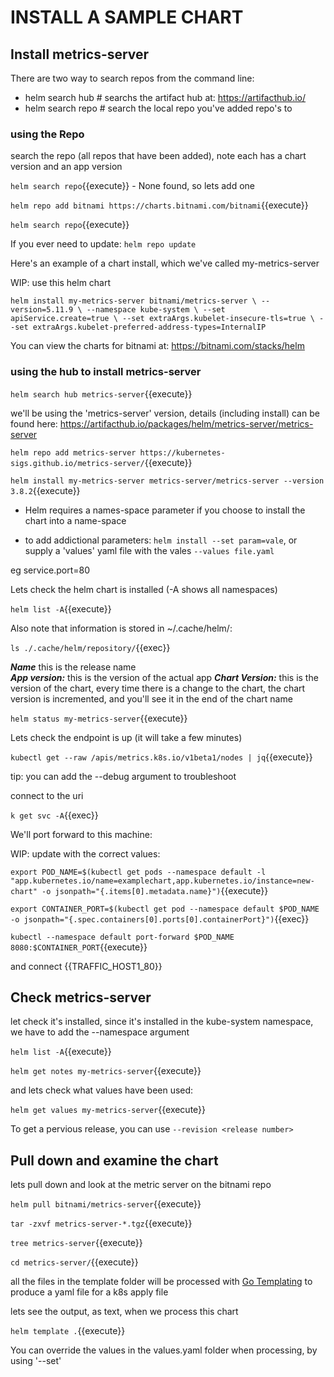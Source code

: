# INSTALL A SAMPLE CHART

## Install  metrics-server

There are two way to search repos from the command line: 

- helm search hub # searchs the artifact hub at: https://artifacthub.io/
- helm search repo # search the local repo you've added repo's to

### using the Repo

search the repo (all repos that have been added), note each has a chart version and an app version

`helm search repo`{{execute}} - None found, so lets add one

`helm repo add bitnami https://charts.bitnami.com/bitnami`{{execute}}   

`helm search repo`{{execute}}

If you ever need to update: `helm repo update`

Here's an example of a chart install, which we've called my-metrics-server

WIP: use this helm chart

`helm install my-metrics-server bitnami/metrics-server \
  --version=5.11.9 \
  --namespace kube-system \
  --set apiService.create=true \
  --set extraArgs.kubelet-insecure-tls=true \
  --set extraArgs.kubelet-preferred-address-types=InternalIP
`

You can view the charts for bitnami at: https://bitnami.com/stacks/helm

###  using the hub to install metrics-server

`helm search hub metrics-server`{{execute}}

we'll be using the 'metrics-server' version, details (including install) can be found here: https://artifacthub.io/packages/helm/metrics-server/metrics-server

`helm repo add metrics-server https://kubernetes-sigs.github.io/metrics-server/`{{execute}}

`helm install my-metrics-server metrics-server/metrics-server --version 3.8.2`{{execute}}

* Helm requires a names-space parameter if you choose to install the chart into a name-space

* to add addictional parameters: `helm install --set param=vale`, or supply a 'values' yaml file with the vales `--values file.yaml`

eg service.port=80



Lets check the helm chart is installed (-A shows all namespaces)

`helm list -A`{{execute}}

Also note that information is stored in ~/.cache/helm/:

`ls ./.cache/helm/repository/`{{exec}}


***Name***  this is the release name   
***App version:*** this is the version of the actual app
***Chart Version:*** this is the version of the chart, every time there is a change to the chart, the chart version is incremented, and you'll see it in the end of the chart name

`helm status my-metrics-server`{{execute}}

Lets check the endpoint is up (it will take a few minutes)

`kubectl get --raw /apis/metrics.k8s.io/v1beta1/nodes | jq`{{execute}}

tip: you can add the --debug  argument to troubleshoot

connect to the uri

`k get svc -A`{{exec}}

We'll port forward to this machine:

WIP: update with the correct values:

`export POD_NAME=$(kubectl get pods --namespace default -l "app.kubernetes.io/name=examplechart,app.kubernetes.io/instance=new-chart" -o jsonpath="{.items[0].metadata.name}")`{{execute}}     


`export CONTAINER_PORT=$(kubectl get pod --namespace default $POD_NAME -o jsonpath="{.spec.containers[0].ports[0].containerPort}")`{{exec}} 

`kubectl --namespace default port-forward $POD_NAME 8080:$CONTAINER_PORT`{{execute}}   

and connect {{TRAFFIC_HOST1_80}}



## Check metrics-server

let check it's installed, since it's installed in the kube-system namespace, we have to add the --namespace argument

`helm list -A`{{execute}}

`helm get notes my-metrics-server`{{execute}}

and lets check what values have been used:

`helm get values my-metrics-server`{{execute}}

To get a pervious release, you can use `--revision <release number>`

## Pull down and examine the chart

lets pull down and look at the metric server on the bitnami repo

`helm pull bitnami/metrics-server`{{execute}}

`tar -zxvf metrics-server-*.tgz`{{execute}}

`tree metrics-server`{{execute}}

`cd metrics-server/`{{execute}}

all the files in the template folder will be processed with [Go Templating](https://pkg.go.dev/text/template) to produce a yaml file for a k8s apply file

lets see the output, as text, when we process this chart

`helm template .`{{execute}}

You can override the values in the values.yaml folder when processing, by using '--set'

